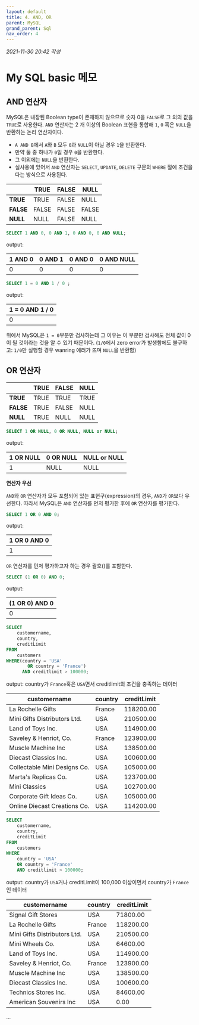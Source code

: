 ```yaml
---
layout: default
title: 4. AND, OR
parent: MySQL
grand_parent: Sql
nav_order: 4
---
```


*2021-11-30 20:42 작성*

# My SQL basic 메모

## AND 연산자

MySQL은 내장된 Boolean type이 존재하지 않으므로 숫자 0을 `FALSE`로 그 외의 값을 `TRUE`로 사용한다. `AND` 연산자는 2 개 이상의 Boolean 표현을 통합해 `1`, `0` 혹은 `NULL`을 반환하는 논리 연산자이다.

- `A AND B`에서 `A`와 `B` 모두 `0`과 `NULL`이 아닐 경우 `1`을 반환한다.
- 만약 둘 중 하나가 `0`일 경우 `0`을 반환한다.
- 그 이외에는 `NULL`을 반환한다.
- 실사용에 있어서 `AND` 연산자는 `SELECT`, `UPDATE`, `DELETE` 구문의 `WHERE` 절에 조건을 다는 방식으로 사용된다.

|           | **TRUE**  | **FALSE** | **NULL**  |
|-----------|-----------|-----------|-----------|
| **TRUE**  | TRUE      | FALSE     | NULL      | 
| **FALSE** | FALSE     | FALSE     | FALSE     |
| **NULL**  | NULL      | FALSE     | NULL      |

~~~~sql
SELECT 1 AND 0, 0 AND 1, 0 AND 0, 0 AND NULL;
~~~~

output: 

| 1 AND 0 | 0 AND 1 | 0 AND 0 | 0 AND NULL |
|---------|---------|---------|------------|
|       0 |       0 |       0 |          0 |

~~~~sql
SELECT 1 = 0 AND 1 / 0 ;
~~~~

output: 

| 1 = 0 AND 1 / 0 |
|-----------------|
|               0 |

위에서 MySQL은 `1 = 0`부분만 검사하는데 그 이유는 이 부분만 검사해도 전체 값이 0이 될 것이라는 것을 알 수 있기 때문이다. (`1/0`에서 zero error가 발생함에도 불구하고: `1/0`만 실행할 경우 wanring 에러가 뜨며 `NULL`을 반환함)

## OR 연산자

|           | **TRUE**  | **FALSE** | **NULL**  |
|-----------|-----------|-----------|-----------|
| **TRUE**  | TRUE      | TRUE      | TRUE      | 
| **FALSE** | TRUE      | FALSE     | NULL      |
| **NULL**  | TRUE      | NULL      | NULL      |

~~~~sql
SELECT 1 OR NULL, 0 OR NULL, NULL or NULL;
~~~~

output:

| 1 OR NULL | 0 OR NULL | NULL or NULL |
|-----------|-----------|--------------|
|         1 |      NULL |         NULL |

**연산자 우선**

`AND`와 `OR` 연산자가 모두 포함되어 있는 표현구(expression)의 경우, `AND`가 `OR`보다 우선한다. 따라서 MySQL은 `AND` 연산자를 먼저 평가한 후에 `OR` 연산자를 평가한다.

~~~~sql
SELECT 1 OR 0 AND 0;
~~~~

output:

| 1 OR 0 AND 0 |
|--------------|
|            1 |

`OR` 연산자를 먼저 평가하고자 하는 경우 괄호()를 포함한다.

~~~~sql
SELECT (1 OR 0) AND 0;
~~~~

output:

| (1 OR 0) AND 0 |
|----------------|
|              0 |

~~~~sql
SELECT   
	customername, 
	country, 
	creditLimit
FROM   
	customers
WHERE(country = 'USA'
		OR country = 'France')
	  AND creditlimit > 100000;
~~~~

output: country가 `France`혹은 `USA`면서 creditlimit의 조건을 충족하는 데이터

| customername                 | country | creditLimit |
|------------------------------|---------|-------------|
| La Rochelle Gifts            | France  |   118200.00 |
| Mini Gifts Distributors Ltd. | USA     |   210500.00 |
| Land of Toys Inc.            | USA     |   114900.00 |
| Saveley & Henriot, Co.       | France  |   123900.00 |
| Muscle Machine Inc           | USA     |   138500.00 |
| Diecast Classics Inc.        | USA     |   100600.00 |
| Collectable Mini Designs Co. | USA     |   105000.00 |
| Marta's Replicas Co.         | USA     |   123700.00 |
| Mini Classics                | USA     |   102700.00 |
| Corporate Gift Ideas Co.     | USA     |   105000.00 |
| Online Diecast Creations Co. | USA     |   114200.00 |

~~~~sql
SELECT    
    customername, 
    country, 
    creditLimit
FROM    
    customers
WHERE 
    country = 'USA'
    OR country = 'France'
    AND creditlimit > 100000;
~~~~

output: country가 `USA`거나 creditLimit이 100,000 이상이면서 country가 `France`인 데이터

| customername                 | country | creditLimit |
|------------------------------|---------|-------------|
| Signal Gift Stores           | USA     |    71800.00 |
| La Rochelle Gifts            | France  |   118200.00 |
| Mini Gifts Distributors Ltd. | USA     |   210500.00 |
| Mini Wheels Co.              | USA     |    64600.00 |
| Land of Toys Inc.            | USA     |   114900.00 |
| Saveley & Henriot, Co.       | France  |   123900.00 |
| Muscle Machine Inc           | USA     |   138500.00 |
| Diecast Classics Inc.        | USA     |   100600.00 |
| Technics Stores Inc.         | USA     |    84600.00 |
| American Souvenirs Inc       | USA     |        0.00 |

...